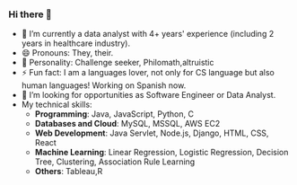 ### Hi there 👋
- 🔭 I’m currently a data analyst with 4+ years' experience (including 2 years in healthcare industry).
- 😄 Pronouns: They, their.
- 🙂 Personality: Challenge seeker, Philomath,altruistic
- ⚡ Fun fact: I am a languages lover, not only for CS language but also human languages! Working on Spanish now.
- 👯 I’m looking for opportunities as Software Engineer or Data Analyst.
- My technical skills:
  + **Programming**: Java, JavaScript, Python, C
  + **Databases and Cloud**: MySQL, MSSQL, AWS EC2
  + **Web Development**: Java Servlet, Node.js, Django, HTML, CSS, React
  + **Machine Learning**: Linear Regression, Logistic Regression, Decision Tree, Clustering, Association Rule Learning
  + **Others**: Tableau,R


<!--
**bingyang-hu/bingyang-hu** is a ✨ _special_ ✨ repository because its `README.md` (this file) appears on your GitHub profile.

Here are some ideas to get you started:

- 🔭 I’m currently working on ...
- 🌱 I’m currently learning ...
- 👯 I’m looking to collaborate on ...
- 🤔 I’m looking for help with ...
- 💬 Ask me about ...
- 📫 How to reach me: ...
- 😄 Pronouns: ...
- ⚡ Fun fact: ...
-->
